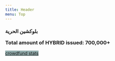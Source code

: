 ```yaml
---
title: Header
menu: Top
---
```


<h3 class="header-font">بلوكشين الحرية</h3>
<h3 style="margin-top: 0;">Total amount of HYBRID issued: 700,000+</h3>
<a href="crowdfund" class="btn btn-xl" style="margin-top: 4px; margin-bottom: -50px; background-color: #90aaaa; border-color:#90cccc;"><i class="fa fa-flag-checkered"></i> crowdfund stats</a><br><br>
